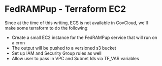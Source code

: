 # FedRAMPup - Terraform EC2

Since at the time of this writing, ECS is not available in GovCloud, we'll make some terraform to do the following:

- Create a small EC2 instance for the FedRAMPup service that will run on a cron
- The output will be pushed to a versioned s3 bucket
- Set up IAM and Security Group rules as well
- Allow user to pass in VPC and Subnet Ids via TF_VAR variables
